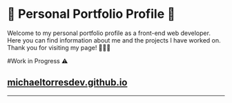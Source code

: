 # 🌟 Personal Portfolio Profile 🌟

Welcome to my personal portfolio profile as a front-end web developer. Here you can find information about me and the projects I have worked on. Thank you for visiting my page! 🚀👨‍💻

#Work in Progress ⚠️

## [michaeltorresdev.github.io](https://michaeltorresdev.github.io/)

---

